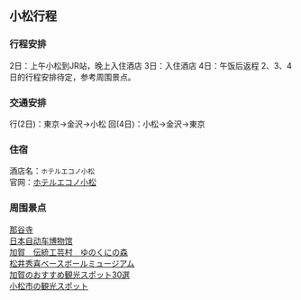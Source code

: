## 小松行程

### 行程安排
2日：上午小松到JR站，晚上入住酒店
3日：入住酒店
4日：午饭后返程
2、3、4日的行程安排待定，参考周围景点。

### 交通安排
行(2日)：東京→金沢→小松
回(4日)：小松→金沢→東京

### 住宿
酒店名：`ホテルエコノ小松`         
官网：[ホテルエコノ小松](https://www.greens.co.jp/hekomatsu/access/)      

### 周围景点
[那谷寺](http://www.natadera.com/)               
[日本自动车博物馆](http://mmj-car.com/)       
[加賀　伝統工芸村　ゆのくにの森](https://www.yunokuni.jp/mori/)     
[松井秀喜ベースボールミュージアム](https://www.hideki.co.jp/)           
[加賀のおすすめ観光スポット30選](https://www.ikyu.com/kankou/arealist8203/)       
[小松市の観光スポット](https://www.jalan.net/kankou/cit_172030000/)   